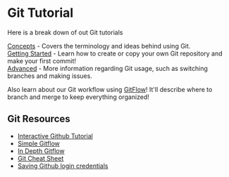 # Git Tutorial

Here is a break down of out Git tutorials

[Concepts](concepts.md) - Covers the terminology and ideas behind using Git.  
[Getting Started](getting-started.md) - Learn how to create or copy your own Git repository and make your first commit!  
[Advanced](advanced.md) - More information regarding Git usage, such as switching branches and making issues. 

Also learn about our Git workflow using [GitFlow][GutHub GitFlow]! It'll describe where to branch and merge to keep everything organized! 

## Git Resources

- [Interactive Github Tutorial](https://www.codeschool.com/courses/try-git)
- [Simple Gitflow][GutHub GitFlow]
- [In Depth Gitflow](https://www.atlassian.com/git/tutorials/comparing-workflows/gitflow-workflow/)
- [Git Cheat Sheet]( https://services.github.com/kit/downloads/github-git-cheat-sheet.pdf)
- [Saving Github login credentials]( https://help.github.com/articles/caching-your-github-password-in-git/)

[GutHub GitFlow]: https://guides.github.com/introduction/flow/ "GitHub guide for GitFlow"